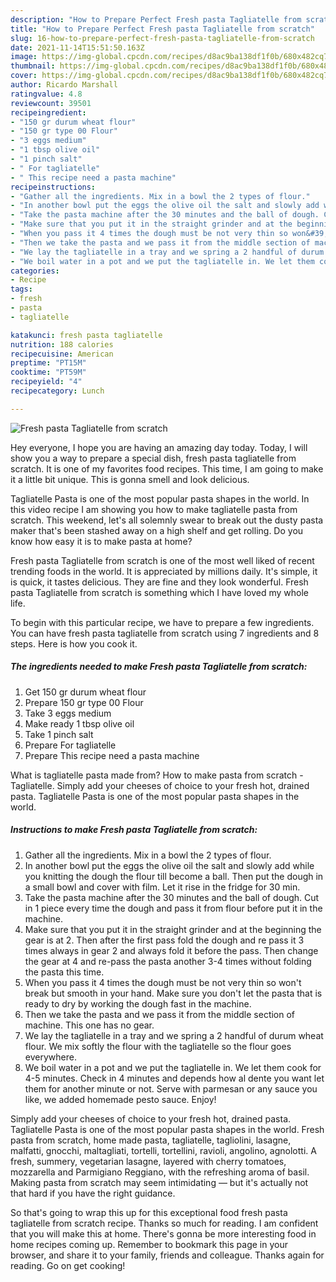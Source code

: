 ```yaml
---
description: "How to Prepare Perfect Fresh pasta Tagliatelle from scratch"
title: "How to Prepare Perfect Fresh pasta Tagliatelle from scratch"
slug: 16-how-to-prepare-perfect-fresh-pasta-tagliatelle-from-scratch
date: 2021-11-14T15:51:50.163Z
image: https://img-global.cpcdn.com/recipes/d8ac9ba138df1f0b/680x482cq70/fresh-pasta-tagliatelle-from-scratch-recipe-main-photo.jpg
thumbnail: https://img-global.cpcdn.com/recipes/d8ac9ba138df1f0b/680x482cq70/fresh-pasta-tagliatelle-from-scratch-recipe-main-photo.jpg
cover: https://img-global.cpcdn.com/recipes/d8ac9ba138df1f0b/680x482cq70/fresh-pasta-tagliatelle-from-scratch-recipe-main-photo.jpg
author: Ricardo Marshall
ratingvalue: 4.8
reviewcount: 39501
recipeingredient:
- "150 gr durum wheat flour"
- "150 gr type 00 Flour"
- "3 eggs medium"
- "1 tbsp olive oil"
- "1 pinch salt"
- " For tagliatelle"
- " This recipe need a pasta machine"
recipeinstructions:
- "Gather all the ingredients. Mix in a bowl the 2 types of flour."
- "In another bowl put the eggs the olive oil the salt and slowly add while you knitting the dough the flour till become a ball. Then put the dough in a small bowl and cover with film. Let it rise in the fridge for 30 min."
- "Take the pasta machine after the 30 minutes and the ball of dough. Cut in 1 piece every time the dough and pass it from flour before put it in the machine."
- "Make sure that you put it in the straight grinder and at the beginning the gear is at 2. Then after the first pass fold the dough and re pass it 3 times always in gear 2 and always fold it before the pass. Then change the gear at 4 and re-pass the pasta another 3-4 times without folding the pasta this time."
- "When you pass it 4 times the dough must be not very thin so won&#39;t break but smooth in your hand. Make sure you don&#39;t let the pasta that is ready to dry by working the dough fast in the machine."
- "Then we take the pasta and we pass it from the middle section of machine. This one has no gear."
- "We lay the tagliatelle in a tray and we spring a 2 handful of durum wheat flour. We mix softly the flour with the tagliatelle so the flour goes everywhere."
- "We boil water in a pot and we put the tagliatelle in. We let them cook for 4-5 minutes. Check in 4 minutes and depends how al dente you want let them for another minute or not. Serve with parmesan or any sauce you like, we added homemade pesto sauce. Enjoy!"
categories:
- Recipe
tags:
- fresh
- pasta
- tagliatelle

katakunci: fresh pasta tagliatelle 
nutrition: 188 calories
recipecuisine: American
preptime: "PT15M"
cooktime: "PT59M"
recipeyield: "4"
recipecategory: Lunch

---
```



![Fresh pasta Tagliatelle from scratch](https://img-global.cpcdn.com/recipes/d8ac9ba138df1f0b/680x482cq70/fresh-pasta-tagliatelle-from-scratch-recipe-main-photo.jpg)

Hey everyone, I hope you are having an amazing day today. Today, I will show you a way to prepare a special dish, fresh pasta tagliatelle from scratch. It is one of my favorites food recipes. This time, I am going to make it a little bit unique. This is gonna smell and look delicious.

Tagliatelle Pasta is one of the most popular pasta shapes in the world. In this video recipe I am showing you how to make tagliatelle pasta from scratch. This weekend, let&#39;s all solemnly swear to break out the dusty pasta maker that&#39;s been stashed away on a high shelf and get rolling. Do you know how easy it is to make pasta at home?

Fresh pasta Tagliatelle from scratch is one of the most well liked of recent trending foods in the world. It is appreciated by millions daily. It's simple, it is quick, it tastes delicious. They are fine and they look wonderful. Fresh pasta Tagliatelle from scratch is something which I have loved my whole life.


To begin with this particular recipe, we have to prepare a few ingredients. You can have fresh pasta tagliatelle from scratch using 7 ingredients and 8 steps. Here is how you cook it.

<!--inarticleads1-->

##### The ingredients needed to make Fresh pasta Tagliatelle from scratch:

1. Get 150 gr durum wheat flour
1. Prepare 150 gr type 00 Flour
1. Take 3 eggs medium
1. Make ready 1 tbsp olive oil
1. Take 1 pinch salt
1. Prepare  For tagliatelle
1. Prepare  This recipe need a pasta machine


What is tagliatelle pasta made from? How to make pasta from scratch - Tagliatelle. Simply add your cheeses of choice to your fresh hot, drained pasta. Tagliatelle Pasta is one of the most popular pasta shapes in the world. 

<!--inarticleads2-->

##### Instructions to make Fresh pasta Tagliatelle from scratch:

1. Gather all the ingredients. Mix in a bowl the 2 types of flour.
1. In another bowl put the eggs the olive oil the salt and slowly add while you knitting the dough the flour till become a ball. Then put the dough in a small bowl and cover with film. Let it rise in the fridge for 30 min.
1. Take the pasta machine after the 30 minutes and the ball of dough. Cut in 1 piece every time the dough and pass it from flour before put it in the machine.
1. Make sure that you put it in the straight grinder and at the beginning the gear is at 2. Then after the first pass fold the dough and re pass it 3 times always in gear 2 and always fold it before the pass. Then change the gear at 4 and re-pass the pasta another 3-4 times without folding the pasta this time.
1. When you pass it 4 times the dough must be not very thin so won&#39;t break but smooth in your hand. Make sure you don&#39;t let the pasta that is ready to dry by working the dough fast in the machine.
1. Then we take the pasta and we pass it from the middle section of machine. This one has no gear.
1. We lay the tagliatelle in a tray and we spring a 2 handful of durum wheat flour. We mix softly the flour with the tagliatelle so the flour goes everywhere.
1. We boil water in a pot and we put the tagliatelle in. We let them cook for 4-5 minutes. Check in 4 minutes and depends how al dente you want let them for another minute or not. Serve with parmesan or any sauce you like, we added homemade pesto sauce. Enjoy!


Simply add your cheeses of choice to your fresh hot, drained pasta. Tagliatelle Pasta is one of the most popular pasta shapes in the world. Fresh pasta from scratch, home made pasta, tagliatelle, tagliolini, lasagne, malfatti, gnocchi, maltagliati, tortelli, tortellini, ravioli, angolino, agnolotti. A fresh, summery, vegetarian lasagne, layered with cherry tomatoes, mozzarella and Parmigiano Reggiano, with the refreshing aroma of basil. Making pasta from scratch may seem intimidating — but it&#39;s actually not that hard if you have the right guidance. 

So that's going to wrap this up for this exceptional food fresh pasta tagliatelle from scratch recipe. Thanks so much for reading. I am confident that you will make this at home. There's gonna be more interesting food in home recipes coming up. Remember to bookmark this page in your browser, and share it to your family, friends and colleague. Thanks again for reading. Go on get cooking!
